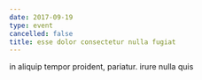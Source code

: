 ```yaml
---
date: 2017-09-19
type: event
cancelled: false
title: esse dolor consectetur nulla fugiat
---
```

in aliquip tempor proident, pariatur. irure nulla quis